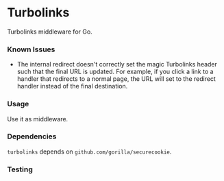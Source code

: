 # Turbolinks

Turbolinks middleware for Go.

### Known Issues

* The internal redirect doesn't correctly set the magic Turbolinks header such that the final URL is updated. For example, if you click a link to a handler that redirects to a normal page, the URL will set to the redirect handler instead of the final destination.

### Usage

Use it as middleware.

### Dependencies

`turbolinks` depends on `github.com/gorilla/securecookie`.

### Testing
